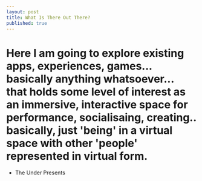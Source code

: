 ```yaml
---
layout: post
title: What Is There Out There?
published: true
---
```


# Here I am going to explore existing apps, experiences, games... basically anything whatsoever... that holds some level of interest as an immersive, interactive space for performance, socialisaing, creating.. basically, just 'being' in a virtual space with other 'people' represented in virtual form.

* The Under Presents

